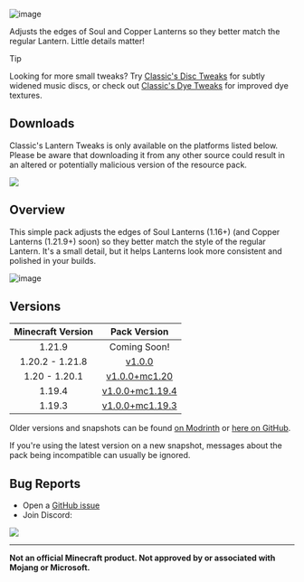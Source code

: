 ![image](https://i.postimg.cc/137DY6Xt/LTBanner.png)

Adjusts the edges of Soul and Copper Lanterns so they better match the regular Lantern. Little details matter!

> [!TIP]
> Looking for more small tweaks?
> Try [Classic's Disc Tweaks](https://modrinth.com/resourcepack/classics-disc-tweaks) for subtly widened music discs,
> or check out [Classic's Dye Tweaks](https://modrinth.com/resourcepack/classics-dye-tweaks) for improved dye textures.

## Downloads

Classic's Lantern Tweaks is only available on the platforms listed below. Please be aware that downloading it from any other source could result in an altered or potentially malicious version of the resource pack.

[![](https://img.shields.io/modrinth/dt/PQnL4SAX?label=Modrinth&style=for-the-badge&color=00AF5C&logo=modrinth)](https://modrinth.com/resourcepack/classics-lantern-tweaks)

## Overview

This simple pack adjusts the edges of Soul Lanterns (1.16+) (and Copper Lanterns (1.21.9+) soon) so they better match the style of the regular Lantern. It's a small detail, but it helps Lanterns look more consistent and polished in your builds.

![image](https://i.postimg.cc/NfK5dn3D/LTGif2.gif)

## Versions

| Minecraft Version | Pack Version |
| :--: | :--: |
| 1.21.9 | Coming Soon! |
| 1.20.2 - 1.21.8 | [v1.0.0](https://modrinth.com/resourcepack/classics-lantern-tweaks/version/v1.0.0) |
| 1.20 - 1.20.1 | [v1.0.0+mc1.20](https://modrinth.com/resourcepack/classics-lantern-tweaks/version/v1.0.0+mc1.20) |
| 1.19.4 | [v1.0.0+mc1.19.4](https://modrinth.com/resourcepack/classics-lantern-tweaks/version/v1.0.0+mc1.19.4) |
| 1.19.3 | [v1.0.0+mc1.19.3](https://modrinth.com/resourcepack/classics-lantern-tweaks/version/v1.0.0+mc1.19.3) |

Older versions and snapshots can be found [on Modrinth](https://modrinth.com/datapack/classics-lantern-tweaks/versions) or [here on GitHub](https://github.com/Classics-Craftworks/Classics-Lantern-Tweaks/wiki/Versions).

If you're using the latest version on a new snapshot, messages about the pack being incompatible can usually be ignored.

## Bug Reports
* Open a [GitHub issue](https://github.com/Classics-Craftworks/Classics-Lantern-Tweaks/issues/new/choose)
* Join Discord:

[![](https://img.shields.io/discord/1107084025442607206?label=Discord&style=for-the-badge&color=5865F2&logo=discord)](https://discord.gg/vZJSDjPcmu)

***

**Not an official Minecraft product. Not approved by or associated with Mojang or Microsoft.**